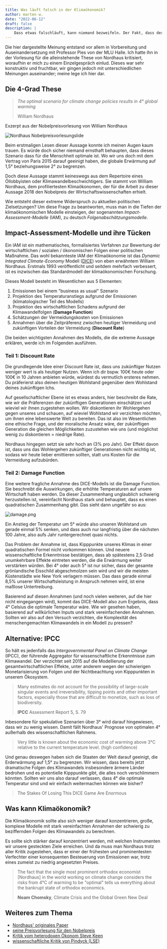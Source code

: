```yaml
---
title: Was läuft falsch in der Klimaökonomik?
author: marten w.
date: "2022-06-12"
draft: false
description: |
    Dass etwas falschläuft, kann niemand bezweifeln. Der Fakt, dass der führende Klimaökonom behauptet, dass die optimale Erwärmung 4°C wären und er dafür auch noch den Nobelpreis bekommt, sollte uns einiges vor Augen führen. 
---
```


Die hier dargestellte Meinung entstand vor allem in Vorbereitung und Auseinandersetzung mit Professor Pies von der MLU Halle. Ich hatte ihn in der Vorlesung für die alleinstehende These von Nordhaus kritisiert, woraufhin er mich zu einem Einzelgespräch einlud. Dieses war sehr konstruktiv und fruchtbar, wir gingen jedoch mit unterschiedlichen Meinungen auseinander; meine lege ich hier dar.

## Die 4-Grad These


> *The optimal scenario for climate change policies results in 4° global warming*
>
> William Nordhaus

Exzerpt aus der Nobelpreisvorlesung von William Nordhaus

![Nordhaus Nobelpreisvorlesungslide](featured.jpg)

Beim erstmaligen Lesen dieser Aussage konnte ich meinen Augen kaum trauen. Es würde doch sicher niemand ernsthaft behaupten, dass dieses Szenario dass für die Menschheit optimale ist. Wo wir uns doch mit dem Vertrag von Paris 2015 darauf geeinigt haben, die globale Erwärmung auf 1,5° beziehungsweise 2° zu begrenzen. 

Doch diese Aussage stammt keineswegs aus dem Repertoire eines Öllobbyisten oder Klimawandelbeschwichtigers. Sie stammt von William Nordhaus, dem profiliertesten Klimaökonomen, der für die Arbeit zu dieser Aussage 2018 den Nobelpreis der Wirtschaftswissenschaften erhielt. 

Wie entsteht dieser extreme Widerspruch zu aktuellen politischen Zielsetzungen? Um diese Frage zu beantworten, muss man in die Tiefen der klimaökonomischen Modelle einsteigen, der sogenannten _Impact-Assessment-Modelle_ (IAM), zu deutsch _Folgenabschätzungsmodelle_.

## Impact-Assessment-Modelle und ihre Tücken

Ein IAM ist ein mathematisches, formalisiertes Verfahren zur Bewertung der wirtschaftlichen / sozialen / ökonomischen Folgen einer politischen Maßnahme. Das wohl bekannteste IAM der Klimaökonomie ist das _Dynamic Integrated Climate-Economy_ Modell ([DICE](https://en.wikipedia.org/wiki/DICE_model)) von eben erwähntem William Nordhaus. Erstmals 1993 veröffentlicht und seitdem mehrfach verbessert, ist es inzwischen das Standardmodell der klimaökonomischen Forschung. 

Dieses Modell besteht im Wesentlichen aus 5 Elementen:
1. Emissionen bei einem "business as usual" Szenario
2. Projektion des Temperaturanstiegs aufgrund der Emissionen (klimatologischer Teil des Modells)
3. Projektion des wirtschaftlichen Schadens aufgrund der Klimawandelfolgen (**Damage Function**)
4. Schätzungen der Vermeidungskosten von Emissionen
5. Annahmen über die Zeitpräferenz zwischen heutiger Vermeidung und zukünftigen Vorteilen der Vermeidung (**Discount Rate**)

Die beiden wichtigsten Annahmen des Modells, die die extreme Aussage erklären, werde ich im Folgenden ausführen.

### Teil 1: Discount Rate

Die grundlegende Idee einer Discount Rate ist, dass uns zukünftiger Nutzen weniger wert is als heutiger Nutzen. Wenn ich dir bspw. 100€ heute oder 100€ in 10 Jahren anbieten würde, würdest du vermutlich ersteres nehmen. Du präferierst also deinen heutigen Wohlstand gegenüber dem Wohlstand deines zukünftigen Ichs.

Auf gesellschaftlicher Ebene ist es etwas anders, hier beschreibt die Rate, wie wir die Präferenzen der zukünftigen Generationen einschätzen und wieviel wir ihnen zugestehen wollen. Wir diskontieren ihr Wohlergehen gegen unseres und schauen, auf wieviel Wohlstand wir verzichten möchten, um ihnen eine lebenswerte Welt zu bereiten. Das ist also im Wesentlichen eine ethische Frage, und der moralische Ansatz wäre, der zukünftigen Generation die gleichen Möglichkeiten zuzustehen wie uns (und möglichst wenig zu diskontieren = niedrige Rate). 

Nordhaus hingegen setzt sie sehr hoch an (3% pro Jahr). Der Effekt davon ist, dass uns das Wohlergehen zukünftiger Generationen nicht wichtig ist, sodass wir heute lieber emittieren sollten, statt uns Kosten für die Vermeidung aufzubürden. 

### Teil 2: Damage Function

Eine weitere fragliche Annahme des DICE-Modells ist die Damage Function. Sie beschreibt die Auswirkungen, die erhöhte Temperaturen auf unsere Wirtschaft haben werden. Da dieser Zusammenhang unglaublich schwierig herzustellen ist, vereinfacht Nordhaus stark und behauptet, dass es einen quadratischen Zusammenhang gibt. Das sieht dann ungefähr so aus:

![damage.png](damage.png)

Ein Anstieg der Temperatur um 5° würde also unseren Wohlstand um gerade einmal 5% senken, und dass auch nur langfristig über die nächsten 100 Jahre, also aufs Jahr runtergerechnet quasi nichts. 

Das Problem der Annahme ist, dass Kipppunkte unseres Klimas in einer quadratischen Formel nicht vorkommen können. Und neuere wissenschaftliche Erkenntnisse bestätigen, dass ab spätestens 2,5 Grad unumkehrbare Effekte eintreten werden, die die Erwärmung weiter verstärken würden. Bei 4° oder auch 5° ist nur sicher, dass der gesamte grönlandische Eisschild abgeschmolzen sein wird und wir die meisten Küstenstädte wie New York verlagern müssen. Das dass gerade einmal 8,5% unserer Wirtschaftsleistung in Anspruch nehmen wird, ist eine maßlose Untertreibung.

Basierend auf diesen Annahmen (und noch vielen weiteren, auf die hier nicht eingegangen wird), kommt das DICE-Modell also zum Ergebnis, dass 4° Celsius die optimale Temperatur wäre. Wie wir gesehen haben, basierend auf willkürlichen Inputs und stark vereinfachenden Annahmen. Sollten wir also auf den Versuch verzichten, die Komplexität des menschengemachten Klimawandels in ein Modell zu pressen?

## Alternative: IPCC

So hält es jedenfalls das _Intergovernmental Panel on Climate Change_ (IPCC), der führende Aggregator für wissenschaftliche Erkenntnisse zum Klimawandel. Der verzichtet seit 2015 auf die Modellierung der gesamtwirtschaftlichen Effekte, unter anderem wegen der schwierigen Monetarisierung von Folgen und der Nichtbeachtung von Kipppunkten in unserem Ökosystem. 

> Many estimates do not account for the possibility of large-scale singular events and irreversibility, tipping points and other important factors, especially those that are difficult to monetize, such as loss of biodiversity.
>
> **IPCC** Assessment Report 5, S. 79

Inbesondere für spekulative Szenarien über 3° wird darauf hingewiesen, dass wir zu wenig wissen. Damit fällt Nordhaus' Prognose von optimalen 4° außerhalb des wissenschaftlichen Rahmens.

> Very little is known about the economic cost of warming above 3°C relative to the current temperature level.  (high confidence)

Und genau deswegen haben sich die Staaten der Welt darauf geeinigt, die Erderwärmung auf 1,5° zu begrenzen. Wir wissen, dass bereits jetzt dramatische Folgen des Klimawandels insbesondere ärmere Länder bedrohen und es potentielle Kipppunkte gibt, die alles noch verschlimmern könnten. Sollten wir uns also darauf verlassen, dass 4° die optimale Temperatur sind und wir einfach weitermachen können wie bisher?

>The Stakes Of Losing This DICE Game Are Enormous

## Was kann Klimaökonomik?

Die Klimaökonomik sollte also sich weniger darauf konzentrieren, große, komplexe Modelle mit stark vereinfachten Annahmen der schwierig zu beziffernden Folgen des Klimawandels zu berechnen. 

Es sollte sich stärker darauf konzentriert werden, mit welchen Instrumenten wir unsere gesteckten Ziele erreichen. Und da muss man Nordhaus trotz aller Kritik zugestehen, dass er einer der frühesten und prominentesten Verfechter einer konsequenten Besteuerung von Emissionen war, trotz eines zumeist zu niedrig angesetzten Preises. 

> The fact that the single most prominent orthodox economist [Nordhaus] in the world working on climate change considers the risks from  4°C of warming to be "optimal" tells us everything about the bankrupt state of orthodox economics.
> 
> **Noam Chomsky**, Climate Crisis and the Global Green New Deal 

## Weiteres zum Thema

- [Nordhaus' originales Paper](https://www.jstor.org/stable/2880417)
- [seine Preisvorlesung für den Nobelpreis](https://www.youtube.com/watch?v=h1RkSuAs03Q)
- [Kritik vom heterodoxen Ökonom Steve Keen](https://evonomics.com/steve-keen-nordhaus-climate-change-economics/)
- [wissenschaftliche Kritik von Pindyck (LSE)](https://pubs.aeaweb.org/doi/10.1257/jel.51.3.860)

